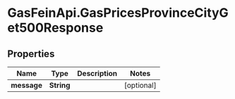 # GasFeinApi.GasPricesProvinceCityGet500Response

## Properties

Name | Type | Description | Notes
------------ | ------------- | ------------- | -------------
**message** | **String** |  | [optional] 


